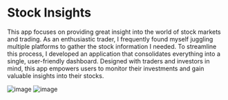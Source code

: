 # Stock Insights
This app focuses on providing great insight into the world of stock markets and trading. As an enthusiastic trader, I frequently found myself juggling multiple platforms to gather the stock information I needed. To streamline this process, I developed an application that consolidates everything into a single, user-friendly dashboard. Designed with traders and investors in mind, this app empowers users to monitor their investments and gain valuable insights into their stocks.

![image](https://github.com/user-attachments/assets/c66eed0a-315a-470c-b6ee-931e38821679)
![image](https://github.com/user-attachments/assets/e08e9e1a-ebaa-49f3-9f5f-38d0cd7a2d64)




